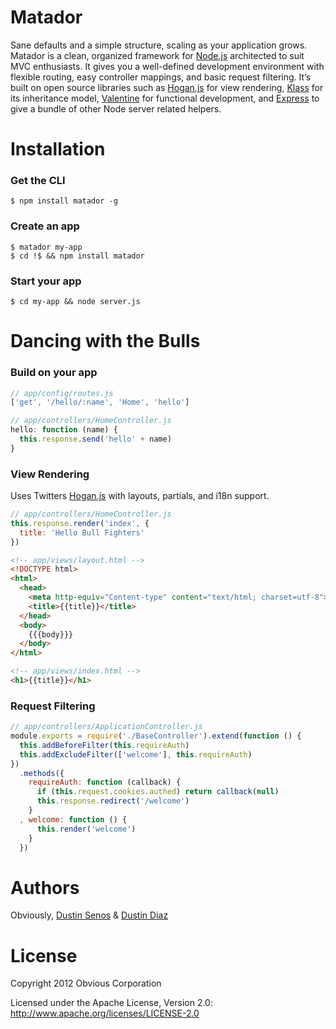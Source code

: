 # Matador
Sane defaults and a simple structure, scaling as your application grows.
Matador is a clean, organized framework for [Node.js](http://nodejs.org) architected to suit MVC enthusiasts. It gives you a well-defined development environment with flexible routing, easy controller mappings, and basic request filtering.
It&#8217;s built on open source libraries such as [Hogan.js](http://twitter.github.com/hogan.js) for view rendering, [Klass](https://github.com/ded/klass) for its inheritance model, [Valentine](https://github.com/ded/valentine)
for functional development, and [Express](http://expressjs.com) to give a bundle of other Node server related helpers.

# Installation
### Get the CLI
    $ npm install matador -g

### Create an app
    $ matador my-app
    $ cd !$ && npm install matador

### Start your app
    $ cd my-app && node server.js

# Dancing with the Bulls
### Build on your app

``` js
// app/config/routes.js
['get', '/hello/:name', 'Home', 'hello']

// app/controllers/HomeController.js
hello: function (name) {
  this.response.send('hello' + name)
}
```

### View Rendering
Uses Twitters [Hogan.js](http://twitter.github.com/hogan.js/) with layouts, partials, and i18n support.

``` js
// app/controllers/HomeController.js
this.response.render('index', {
  title: 'Hello Bull Fighters'
})
```

``` html
<!-- app/views/layout.html -->
<!DOCTYPE html>
<html>
  <head>
    <meta http-equiv="Content-type" content="text/html; charset=utf-8">
    <title>{{title}}</title>
  </head>
  <body>
    {{{body}}}
  </body>
</html>
```

``` html
<!-- app/views/index.html -->
<h1>{{title}}</h1>
```

### Request Filtering
``` js
// app/controllers/ApplicationController.js
module.exports = require('./BaseController').extend(function () {
  this.addBeforeFilter(this.requireAuth)
  this.addExcludeFilter(['welcome'], this.requireAuth)
})
  .methods({
    requireAuth: function (callback) {
      if (this.request.cookies.authed) return callback(null)
      this.response.redirect('/welcome')
    }
  , welcome: function () {
      this.render('welcome')
    }
  })
```

# Authors

Obviously, [Dustin Senos](https://github.com/dustinsenos) & [Dustin Diaz](https://github.com/ded)

# License

Copyright 2012 Obvious Corporation

Licensed under the Apache License, Version 2.0: http://www.apache.org/licenses/LICENSE-2.0
